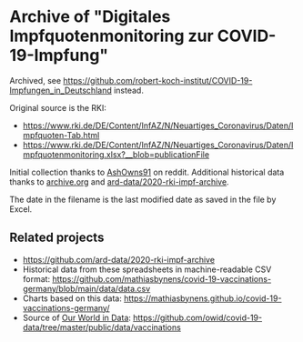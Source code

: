 # Archive of "Digitales Impfquotenmonitoring zur COVID-19-Impfung"

Archived, see https://github.com/robert-koch-institut/COVID-19-Impfungen_in_Deutschland instead.

Original source is the RKI:
- https://www.rki.de/DE/Content/InfAZ/N/Neuartiges_Coronavirus/Daten/Impfquoten-Tab.html
- https://www.rki.de/DE/Content/InfAZ/N/Neuartiges_Coronavirus/Daten/Impfquotenmonitoring.xlsx?__blob=publicationFile

Initial collection thanks to [AshOwns91](https://www.reddit.com/user/AshOwns91) on reddit.
Additional historical data thanks to [archive.org](https://archive.org/) and [ard-data/2020-rki-impf-archive](https://github.com/ard-data/2020-rki-impf-archive).

The date in the filename is the last modified date as saved in the file by Excel.

## Related projects

- https://github.com/ard-data/2020-rki-impf-archive
- Historical data from these spreadsheets in machine-readable CSV format: https://github.com/mathiasbynens/covid-19-vaccinations-germany/blob/main/data/data.csv
- Charts based on this data: https://mathiasbynens.github.io/covid-19-vaccinations-germany/
- Source of [Our World in Data](https://ourworldindata.org/covid-vaccinations): https://github.com/owid/covid-19-data/tree/master/public/data/vaccinations
